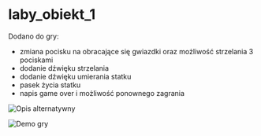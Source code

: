 # laby_obiekt_1

Dodano do gry:
- zmiana pocisku na obracające się gwiazdki oraz możliwość strzelania 3 pociskami
- dodanie dźwięku strzelania
- dodanie dźwięku umierania statku
- pasek życia statku
- napis game over i możliwość ponownego zagrania 


![Opis alternatywny](C:\Users\zosia\source\repos\laby_obiekt\laby_obiekt\results\laby_obiekt.gif)

![Demo gry](results\laby_obiekt.gif)

